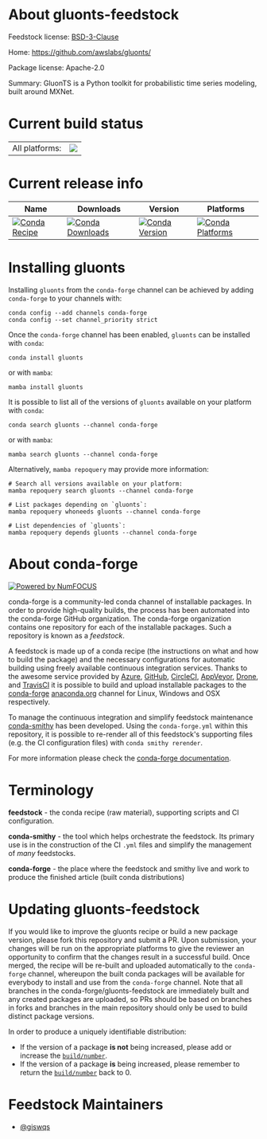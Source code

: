 About gluonts-feedstock
=======================

Feedstock license: [BSD-3-Clause](https://github.com/conda-forge/gluonts-feedstock/blob/main/LICENSE.txt)

Home: https://github.com/awslabs/gluonts/

Package license: Apache-2.0

Summary: GluonTS is a Python toolkit for probabilistic time series modeling, built around MXNet.

Current build status
====================


<table><tr><td>All platforms:</td>
    <td>
      <a href="https://dev.azure.com/conda-forge/feedstock-builds/_build/latest?definitionId=18465&branchName=main">
        <img src="https://dev.azure.com/conda-forge/feedstock-builds/_apis/build/status/gluonts-feedstock?branchName=main">
      </a>
    </td>
  </tr>
</table>

Current release info
====================

| Name | Downloads | Version | Platforms |
| --- | --- | --- | --- |
| [![Conda Recipe](https://img.shields.io/badge/recipe-gluonts-green.svg)](https://anaconda.org/conda-forge/gluonts) | [![Conda Downloads](https://img.shields.io/conda/dn/conda-forge/gluonts.svg)](https://anaconda.org/conda-forge/gluonts) | [![Conda Version](https://img.shields.io/conda/vn/conda-forge/gluonts.svg)](https://anaconda.org/conda-forge/gluonts) | [![Conda Platforms](https://img.shields.io/conda/pn/conda-forge/gluonts.svg)](https://anaconda.org/conda-forge/gluonts) |

Installing gluonts
==================

Installing `gluonts` from the `conda-forge` channel can be achieved by adding `conda-forge` to your channels with:

```
conda config --add channels conda-forge
conda config --set channel_priority strict
```

Once the `conda-forge` channel has been enabled, `gluonts` can be installed with `conda`:

```
conda install gluonts
```

or with `mamba`:

```
mamba install gluonts
```

It is possible to list all of the versions of `gluonts` available on your platform with `conda`:

```
conda search gluonts --channel conda-forge
```

or with `mamba`:

```
mamba search gluonts --channel conda-forge
```

Alternatively, `mamba repoquery` may provide more information:

```
# Search all versions available on your platform:
mamba repoquery search gluonts --channel conda-forge

# List packages depending on `gluonts`:
mamba repoquery whoneeds gluonts --channel conda-forge

# List dependencies of `gluonts`:
mamba repoquery depends gluonts --channel conda-forge
```


About conda-forge
=================

[![Powered by
NumFOCUS](https://img.shields.io/badge/powered%20by-NumFOCUS-orange.svg?style=flat&colorA=E1523D&colorB=007D8A)](https://numfocus.org)

conda-forge is a community-led conda channel of installable packages.
In order to provide high-quality builds, the process has been automated into the
conda-forge GitHub organization. The conda-forge organization contains one repository
for each of the installable packages. Such a repository is known as a *feedstock*.

A feedstock is made up of a conda recipe (the instructions on what and how to build
the package) and the necessary configurations for automatic building using freely
available continuous integration services. Thanks to the awesome service provided by
[Azure](https://azure.microsoft.com/en-us/services/devops/), [GitHub](https://github.com/),
[CircleCI](https://circleci.com/), [AppVeyor](https://www.appveyor.com/),
[Drone](https://cloud.drone.io/welcome), and [TravisCI](https://travis-ci.com/)
it is possible to build and upload installable packages to the
[conda-forge](https://anaconda.org/conda-forge) [anaconda.org](https://anaconda.org/)
channel for Linux, Windows and OSX respectively.

To manage the continuous integration and simplify feedstock maintenance
[conda-smithy](https://github.com/conda-forge/conda-smithy) has been developed.
Using the ``conda-forge.yml`` within this repository, it is possible to re-render all of
this feedstock's supporting files (e.g. the CI configuration files) with ``conda smithy rerender``.

For more information please check the [conda-forge documentation](https://conda-forge.org/docs/).

Terminology
===========

**feedstock** - the conda recipe (raw material), supporting scripts and CI configuration.

**conda-smithy** - the tool which helps orchestrate the feedstock.
                   Its primary use is in the construction of the CI ``.yml`` files
                   and simplify the management of *many* feedstocks.

**conda-forge** - the place where the feedstock and smithy live and work to
                  produce the finished article (built conda distributions)


Updating gluonts-feedstock
==========================

If you would like to improve the gluonts recipe or build a new
package version, please fork this repository and submit a PR. Upon submission,
your changes will be run on the appropriate platforms to give the reviewer an
opportunity to confirm that the changes result in a successful build. Once
merged, the recipe will be re-built and uploaded automatically to the
`conda-forge` channel, whereupon the built conda packages will be available for
everybody to install and use from the `conda-forge` channel.
Note that all branches in the conda-forge/gluonts-feedstock are
immediately built and any created packages are uploaded, so PRs should be based
on branches in forks and branches in the main repository should only be used to
build distinct package versions.

In order to produce a uniquely identifiable distribution:
 * If the version of a package **is not** being increased, please add or increase
   the [``build/number``](https://docs.conda.io/projects/conda-build/en/latest/resources/define-metadata.html#build-number-and-string).
 * If the version of a package **is** being increased, please remember to return
   the [``build/number``](https://docs.conda.io/projects/conda-build/en/latest/resources/define-metadata.html#build-number-and-string)
   back to 0.

Feedstock Maintainers
=====================

* [@giswqs](https://github.com/giswqs/)

